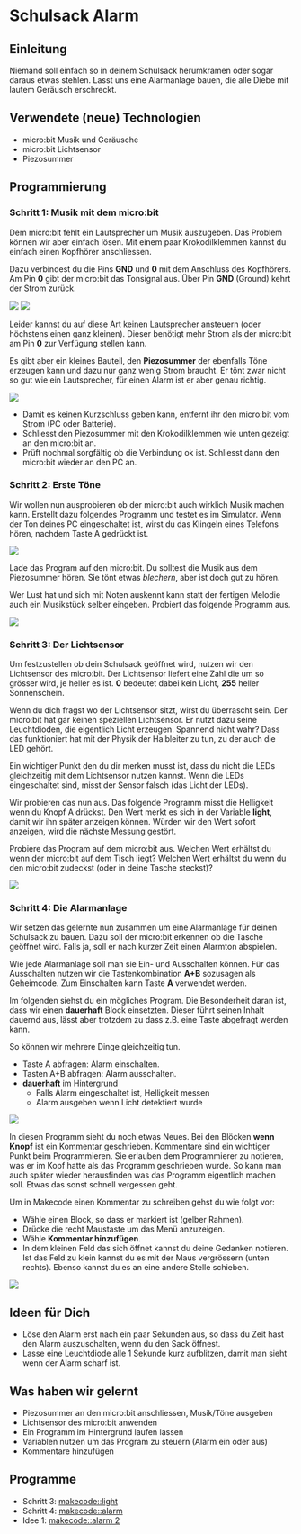 # Schulsack Alarm

## Einleitung

Niemand soll einfach so in deinem Schulsack herumkramen oder sogar daraus etwas stehlen. Lasst uns eine Alarmanlage bauen, die alle Diebe mit lautem Geräusch erschreckt.


## Verwendete (neue) Technologien

*   micro:bit Musik und Geräusche
*   micro:bit Lichtsensor
*   Piezosummer



## Programmierung

### Schritt 1: Musik mit dem micro:bit

Dem micro:bit fehlt ein Lautsprecher um Musik auszugeben. Das Problem können wir aber einfach lösen. Mit einem paar Krokodilklemmen kannst du einfach einen Kopfhörer anschliessen.

Dazu verbindest du die Pins **GND** und **0** mit dem Anschluss des Kopfhörers. Am Pin **0** gibt der micro:bit das Tonsignal aus. Über Pin **GND** (Ground) kehrt der Strom zurück.

![](banana-keyboard-3.png)
![](banana-keyboard-5.png)

Leider kannst du auf diese Art keinen Lautsprecher ansteuern (oder höchstens einen ganz kleinen). Dieser benötigt mehr Strom als der micro:bit am Pin **0** zur Verfügung stellen kann.

Es gibt aber ein kleines Bauteil, den **Piezosummer** der ebenfalls Töne erzeugen kann und dazu nur ganz wenig Strom braucht. Er tönt zwar nicht so gut wie ein Lautsprecher, für einen Alarm ist er aber genau richtig.

![](piezo.png)

*   Damit es keinen Kurzschluss geben kann, entfernt ihr den micro:bit vom Strom (PC oder Batterie).
*   Schliesst den Piezosummer mit den Krokodilklemmen wie unten gezeigt an den micro:bit an.
*   Prüft nochmal sorgfältig ob die Verbindung ok ist. Schliesst dann den micro:bit wieder an den PC an.


<Kommentar>
<Foto Anschluss Piezo>




### Schritt 2: Erste Töne

Wir wollen nun ausprobieren ob der micro:bit auch wirklich Musik machen kann. Erstellt dazu folgendes Programm und testet es im Simulator. Wenn der Ton deines PC eingeschaltet ist, wirst du das Klingeln eines Telefons hören, nachdem Taste A gedrückt ist.

![](image1.png)

Lade das Program auf den micro:bit. Du solltest die Musik aus dem Piezosummer hören. Sie tönt etwas _blechern_, aber ist doch gut zu hören.

Wer Lust hat und sich mit Noten auskennt kann statt der fertigen Melodie auch ein Musikstück selber eingeben. Probiert das folgende Programm aus.

![](image2.png)



### Schritt 3: Der Lichtsensor

Um festzustellen ob dein Schulsack geöffnet wird, nutzen wir den Lichtsensor des micro:bit. Der Lichtsensor liefert eine Zahl die um so grösser wird, je heller es ist. **0** bedeutet dabei kein Licht, **255** heller Sonnenschein.

Wenn du dich fragst wo der Lichtsensor sitzt, wirst du überrascht sein. Der micro:bit hat gar keinen speziellen Lichtsensor. Er nutzt dazu seine Leuchtdioden, die eigentlich Licht erzeugen. Spannend nicht wahr? Dass das funktioniert hat mit der Physik der Halbleiter zu tun, zu der auch die LED gehört.

Ein wichtiger Punkt den du dir merken musst ist, dass du nicht die LEDs gleichzeitig mit dem Lichtsensor nutzen kannst. Wenn die LEDs eingeschaltet sind, misst der Sensor falsch (das Licht der LEDs).

Wir probieren das nun aus. Das folgende Programm misst die Helligkeit wenn du Knopf A drückst. Den Wert merkt es sich in der Variable **light**, damit wir ihn später anzeigen können. Würden wir den Wert sofort anzeigen, wird die nächste Messung gestört.

Probiere das Program auf dem micro:bit aus. Welchen Wert erhältst du wenn der micro:bit auf dem Tisch liegt? Welchen Wert erhältst du wenn du den micro:bit zudeckst (oder in deine Tasche steckst)?


![](image3.png)


### Schritt 4: Die Alarmanlage

Wir setzen das gelernte nun zusammen um eine Alarmanlage für deinen Schulsack zu bauen. Dazu soll der micro:bit erkennen ob die Tasche geöffnet wird. Falls ja, soll er nach kurzer Zeit einen Alarmton abspielen. 

Wie jede Alarmanlage soll man sie Ein- und Ausschalten können. Für das Ausschalten nutzen wir die Tastenkombination **A+B** sozusagen als Geheimcode. Zum Einschalten kann Taste **A** verwendet werden.

Im folgenden siehst du ein mögliches Program. Die Besonderheit daran ist, dass wir einen **dauerhaft** Block einsetzten. Dieser führt seinen Inhalt dauernd aus, lässt aber trotzdem zu dass z.B. eine Taste abgefragt werden kann.

So können wir mehrere Dinge gleichzeitig tun.
*   Taste A abfragen: Alarm einschalten.
*   Tasten A+B abfragen: Alarm ausschalten.
*   **dauerhaft** im Hintergrund
    *   Falls Alarm eingeschaltet ist, Helligkeit messen 
    *   Alarm ausgeben wenn Licht detektiert wurde

![](image4.png)

In diesen Programm sieht du noch etwas Neues. Bei den Blöcken **wenn Knopf** ist ein Kommentar geschrieben. Kommentare sind ein wichtiger Punkt beim Programmieren. Sie erlauben dem Programmierer zu notieren, was er im Kopf hatte als das Programm geschrieben wurde. So kann man auch später wieder herausfinden was das Programm eigentlich machen soll. Etwas das sonst schnell vergessen geht.

Um in Makecode einen Kommentar zu schreiben gehst du wie folgt vor:

*   Wähle einen Block, so dass er markiert ist (gelber Rahmen).
*   Drücke die recht Maustaste um das Menü anzuzeigen.
*   Wähle **Kommentar hinzufügen**.
*   In dem kleinen Feld das sich öffnet kannst du deine Gedanken notieren. Ist das Feld zu klein kannst du es mit der Maus vergrössern (unten rechts). Ebenso kannst du es an eine andere Stelle schieben.

![](image5.png)




## Ideen für Dich

*   Löse den Alarm erst nach ein paar Sekunden aus, so dass du Zeit hast den Alarm auszuschalten, wenn du den Sack öffnest.
*   Lasse eine Leuchtdiode alle 1 Sekunde kurz aufblitzen, damit man sieht wenn der Alarm scharf ist.



## Was haben wir gelernt

*   Piezosummer an den micro:bit anschliessen, Musik/Töne ausgeben
*   Lichtsensor des micro:bit anwenden
*   Ein Programm im Hintergrund laufen lassen
*   Variablen nutzen um das Program zu steuern (Alarm ein oder aus)
*   Kommentare hinzufügen


## Programme

*   Schritt 3: [makecode::light](https://makecode.microbit.org/_MrDipcUU2Hec)  
*   Schritt 4: [makecode::alarm](https://makecode.microbit.org/_ATmidMRt4dmH)  
*   Idee 1: [makecode::alarm 2](https://makecode.microbit.org/_4CpJ72DY5faV)  


